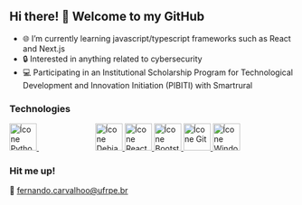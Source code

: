   ## Hi there! 👋 Welcome to my GitHub

- 🌐 I’m currently learning javascript/typescript frameworks such as React and Next.js
- 🔒 Interested in anything related to cybersecurity
- 💻 Participating in an Institutional Scholarship Program for Technological Development and Innovation Initiation (PIBITI) with Smartrural

### Technologies
<p>
  <a href="https://www.python.org/" style="margin-right: 100px">
  <img src="https://cdn.jsdelivr.net/gh/devicons/devicon@latest/icons/python/python-original.svg" width="48" height="48" alt="Ícone Python" />
  </a>
  <a href="https://www.debian.org/index.pt.html">
  <img src="https://cdn.jsdelivr.net/gh/devicons/devicon@latest/icons/debian/debian-original.svg" width="48" height="48" alt="Ícone Debian" />
  </a>
  <a href="https://react.dev/">
  <img src="https://cdn.jsdelivr.net/gh/devicons/devicon@latest/icons/react/react-original.svg" width="48" height="48" alt="Ícone React"/>
  </a>
  <a href="https://getbootstrap.com/">
  <img src="https://cdn.jsdelivr.net/gh/devicons/devicon@latest/icons/bootstrap/bootstrap-original.svg" height="48" width="48" alt="Ícone Bootstrap"/>
  </a>
  <a href="https://git-scm.com/">
  <img src="https://cdn.jsdelivr.net/gh/devicons/devicon@latest/icons/git/git-original.svg" width="48" height="48" alt="Ícone Git"/>
  </a>
  <a href="https://www.microsoft.com/pt-br/windows/?r=1">
  <img src="https://cdn.jsdelivr.net/gh/devicons/devicon@latest/icons/windows11/windows11-original.svg" height="48" width="48" alt="Ícone Windows"/>
  </a>
</p>

### Hit me up!
📧 fernando.carvalhoo@ufrpe.br
